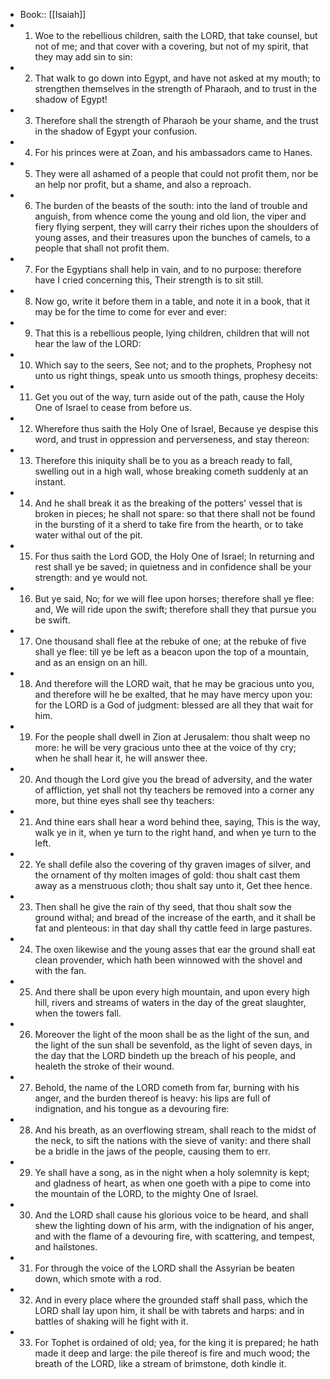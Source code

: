 - Book:: [[Isaiah]]
- 1. Woe to the rebellious children, saith the LORD, that take counsel, but not of me; and that cover with a covering, but not of my spirit, that they may add sin to sin:
- 2. That walk to go down into Egypt, and have not asked at my mouth; to strengthen themselves in the strength of Pharaoh, and to trust in the shadow of Egypt!
- 3. Therefore shall the strength of Pharaoh be your shame, and the trust in the shadow of Egypt your confusion.
- 4. For his princes were at Zoan, and his ambassadors came to Hanes.
- 5. They were all ashamed of a people that could not profit them, nor be an help nor profit, but a shame, and also a reproach.
- 6. The burden of the beasts of the south: into the land of trouble and anguish, from whence come the young and old lion, the viper and fiery flying serpent, they will carry their riches upon the shoulders of young asses, and their treasures upon the bunches of camels, to a people that shall not profit them.
- 7. For the Egyptians shall help in vain, and to no purpose: therefore have I cried concerning this, Their strength is to sit still.
- 8. Now go, write it before them in a table, and note it in a book, that it may be for the time to come for ever and ever:
- 9. That this is a rebellious people, lying children, children that will not hear the law of the LORD:
- 10. Which say to the seers, See not; and to the prophets, Prophesy not unto us right things, speak unto us smooth things, prophesy deceits:
- 11. Get you out of the way, turn aside out of the path, cause the Holy One of Israel to cease from before us.
- 12. Wherefore thus saith the Holy One of Israel, Because ye despise this word, and trust in oppression and perverseness, and stay thereon:
- 13. Therefore this iniquity shall be to you as a breach ready to fall, swelling out in a high wall, whose breaking cometh suddenly at an instant.
- 14. And he shall break it as the breaking of the potters' vessel that is broken in pieces; he shall not spare: so that there shall not be found in the bursting of it a sherd to take fire from the hearth, or to take water withal out of the pit.
- 15. For thus saith the Lord GOD, the Holy One of Israel; In returning and rest shall ye be saved; in quietness and in confidence shall be your strength: and ye would not.
- 16. But ye said, No; for we will flee upon horses; therefore shall ye flee: and, We will ride upon the swift; therefore shall they that pursue you be swift.
- 17. One thousand shall flee at the rebuke of one; at the rebuke of five shall ye flee: till ye be left as a beacon upon the top of a mountain, and as an ensign on an hill.
- 18. And therefore will the LORD wait, that he may be gracious unto you, and therefore will he be exalted, that he may have mercy upon you: for the LORD is a God of judgment: blessed are all they that wait for him.
- 19. For the people shall dwell in Zion at Jerusalem: thou shalt weep no more: he will be very gracious unto thee at the voice of thy cry; when he shall hear it, he will answer thee.
- 20. And though the Lord give you the bread of adversity, and the water of affliction, yet shall not thy teachers be removed into a corner any more, but thine eyes shall see thy teachers:
- 21. And thine ears shall hear a word behind thee, saying, This is the way, walk ye in it, when ye turn to the right hand, and when ye turn to the left.
- 22. Ye shall defile also the covering of thy graven images of silver, and the ornament of thy molten images of gold: thou shalt cast them away as a menstruous cloth; thou shalt say unto it, Get thee hence.
- 23. Then shall he give the rain of thy seed, that thou shalt sow the ground withal; and bread of the increase of the earth, and it shall be fat and plenteous: in that day shall thy cattle feed in large pastures.
- 24. The oxen likewise and the young asses that ear the ground shall eat clean provender, which hath been winnowed with the shovel and with the fan.
- 25. And there shall be upon every high mountain, and upon every high hill, rivers and streams of waters in the day of the great slaughter, when the towers fall.
- 26. Moreover the light of the moon shall be as the light of the sun, and the light of the sun shall be sevenfold, as the light of seven days, in the day that the LORD bindeth up the breach of his people, and healeth the stroke of their wound.
- 27. Behold, the name of the LORD cometh from far, burning with his anger, and the burden thereof is heavy: his lips are full of indignation, and his tongue as a devouring fire:
- 28. And his breath, as an overflowing stream, shall reach to the midst of the neck, to sift the nations with the sieve of vanity: and there shall be a bridle in the jaws of the people, causing them to err.
- 29. Ye shall have a song, as in the night when a holy solemnity is kept; and gladness of heart, as when one goeth with a pipe to come into the mountain of the LORD, to the mighty One of Israel.
- 30. And the LORD shall cause his glorious voice to be heard, and shall shew the lighting down of his arm, with the indignation of his anger, and with the flame of a devouring fire, with scattering, and tempest, and hailstones.
- 31. For through the voice of the LORD shall the Assyrian be beaten down, which smote with a rod.
- 32. And in every place where the grounded staff shall pass, which the LORD shall lay upon him, it shall be with tabrets and harps: and in battles of shaking will he fight with it.
- 33. For Tophet is ordained of old; yea, for the king it is prepared; he hath made it deep and large: the pile thereof is fire and much wood; the breath of the LORD, like a stream of brimstone, doth kindle it.
